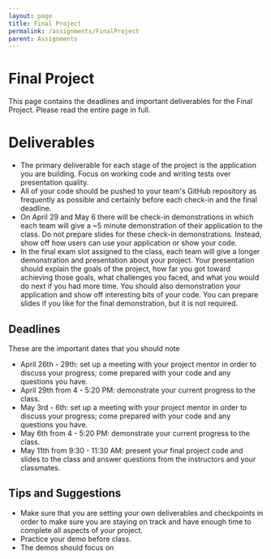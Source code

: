 ```yaml
---
layout: page
title: Final Project
permalink: /assignments/FinalProject
parent: Assignments
---
```


# Final Project
This page contains the deadlines and important deliverables for the Final Project. Please read the entire page in full. 

# Deliverables
- The primary deliverable for each stage of the project is the application you are building. Focus on working code and writing tests over presentation quality.
- All of your code should be pushed to your team's GitHub repository as frequently as possible and certainly before each check-in and the final deadline. 
- On April 29 and May 6 there will be check-in demonstrations in which each team will give a ~5 minute demonstration of their application to the class. Do not prepare 
slides for these check-in demonstrations. Instead, show off how users can use your application or show your code. 
- In the final exam slot assigned to the class, each team will give a longer demonstration and presentation about your project. Your presentation should explain the goals
of the project, how far you got toward achieving those goals, what challenges you faced, and what you would do next if you had more time. You should also demonstration your 
application and show off interesting bits of your code. You can prepare slides if you like for the final demonstration, but it is not required.

## Deadlines
These are the important dates that you should note
- April 26th - 29th: set up a meeting with your project mentor in order to discuss your progress; come prepared with your code and any questions you have.
- April 29th from 4 - 5:20 PM: demonstrate your current progress to the class.
- May 3rd - 6th: set up a meeting with your project mentor in order to discuss your progress; come prepared with your code and any questions you have.
- May 6th from 4 - 5:20 PM: demonstrate your current progress to the class.
- May 11th from 9:30 - 11:30 AM: present your final project code and slides to the class and answer questions from the instructors and your classmates. 

## Tips and Suggestions
- Make sure that you are setting your own deliverables and checkpoints in order to make sure you are staying on track and have enough time to complete all aspects of your project.
- Practice your demo before class.
- The demos should focus on 
